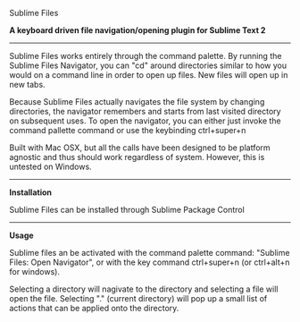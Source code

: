 Sublime Files

__A keyboard driven file navigation/opening plugin for Sublime Text 2__

------------

Sublime Files works entirely through the command palette. By running the
Sublime Files Navigator, you can "cd" around directories similar to how
you would on a command line in order to open up files. New files will open up in new tabs.


Because Sublime Files actually navigates the file system by changing directories,
the navigator remembers and starts from last visited directory on subsequent uses.
To open the navigator, you can either just invoke the command pallette command or
use the keybinding ctrl+super+n 


Built with Mac OSX, but all the calls have been designed to be platform agnostic and thus should work
regardless of system. However, this is untested on Windows.

----------

__Installation__

Sublime Files can be installed through Sublime Package Control

----------

__Usage__

Sublime files an be activated with the command palette command: "Sublime Files: Open Navigator", or with
the key command ctrl+super+n (or ctrl+alt+n for windows).

Selecting a directory will nagivate to the directory and selecting a file will open the file.
Selecting "." (current directory) will pop up a small list of actions that can be applied onto the directory.